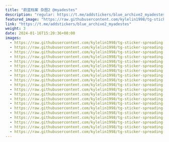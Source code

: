 ```yaml
---
title: "蔚蓝档案 杂图2 @myadestes"
description: "regular: https://t.me/addstickers/blue_archive2_myadestes"
featured_image: "https://raw.githubusercontent.com/kylelin1998/tg-sticker-spreading-worldwide-images/main/img/82735d09-a411-4da3-8020-8677116a8eb3.jpg"
link: "https://t.me/addstickers/blue_archive2_myadestes"
weight: 3
date: 2024-01-16T15:20:36+08:00
images:
  - https://raw.githubusercontent.com/kylelin1998/tg-sticker-spreading-worldwide-images/main/img/82735d09-a411-4da3-8020-8677116a8eb3.jpg
  - https://raw.githubusercontent.com/kylelin1998/tg-sticker-spreading-worldwide-images/main/img/5bcac0f6-e033-44c0-9629-9f1d7f44fa55.jpg
  - https://raw.githubusercontent.com/kylelin1998/tg-sticker-spreading-worldwide-images/main/img/332f3b56-4559-4b99-ae62-999fe5d93c2a.jpg
  - https://raw.githubusercontent.com/kylelin1998/tg-sticker-spreading-worldwide-images/main/img/0234ec11-ae67-4174-bc00-cbce297cedf6.jpg
  - https://raw.githubusercontent.com/kylelin1998/tg-sticker-spreading-worldwide-images/main/img/fd44c3d6-9a5f-4cb4-917c-feb199a9ddb5.jpg
  - https://raw.githubusercontent.com/kylelin1998/tg-sticker-spreading-worldwide-images/main/img/5be2d208-e4e1-4bdf-9dd3-552172e41f82.jpg
  - https://raw.githubusercontent.com/kylelin1998/tg-sticker-spreading-worldwide-images/main/img/31e5c57a-e32e-499f-9927-abddf798b6c6.jpg
  - https://raw.githubusercontent.com/kylelin1998/tg-sticker-spreading-worldwide-images/main/img/87acfb7f-8be0-4f34-aa84-b45ec3edf927.jpg
  - https://raw.githubusercontent.com/kylelin1998/tg-sticker-spreading-worldwide-images/main/img/cb1b8b1c-ba7b-4100-8625-48b3e26222be.jpg
  - https://raw.githubusercontent.com/kylelin1998/tg-sticker-spreading-worldwide-images/main/img/a779d6e2-e8c4-4aa6-97b7-15f1e1179829.jpg
  - https://raw.githubusercontent.com/kylelin1998/tg-sticker-spreading-worldwide-images/main/img/5f935adc-8ea5-448b-962b-41bb8ee849f8.jpg
  - https://raw.githubusercontent.com/kylelin1998/tg-sticker-spreading-worldwide-images/main/img/2ff6c238-88ff-403e-9d40-f4c5589f9b2d.jpg
  - https://raw.githubusercontent.com/kylelin1998/tg-sticker-spreading-worldwide-images/main/img/914f2177-462d-49b1-b016-8df82b34f723.jpg
  - https://raw.githubusercontent.com/kylelin1998/tg-sticker-spreading-worldwide-images/main/img/5e831aee-7f05-46bf-bb52-c2399f2d3cbb.jpg
  - https://raw.githubusercontent.com/kylelin1998/tg-sticker-spreading-worldwide-images/main/img/e7ee6554-387f-453e-9cda-d07fc06e1094.jpg
  - https://raw.githubusercontent.com/kylelin1998/tg-sticker-spreading-worldwide-images/main/img/c2326748-c9af-4163-b3df-4718ae131511.jpg
  - https://raw.githubusercontent.com/kylelin1998/tg-sticker-spreading-worldwide-images/main/img/5e6ffd73-ef37-4cc5-9957-f62f48eeeacd.jpg
  - https://raw.githubusercontent.com/kylelin1998/tg-sticker-spreading-worldwide-images/main/img/3b466a30-e860-472d-aaa3-141cdef34057.jpg
  - https://raw.githubusercontent.com/kylelin1998/tg-sticker-spreading-worldwide-images/main/img/fef58132-c29c-4404-bb90-bc4c66cdce14.jpg
  - https://raw.githubusercontent.com/kylelin1998/tg-sticker-spreading-worldwide-images/main/img/64143270-080e-4a17-bb4d-47f4d18cf198.jpg
---
```

